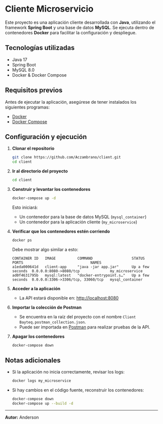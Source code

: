 # Cliente Microservicio

Este proyecto es una aplicación cliente desarrollada con **Java**, utilizando el framework **Spring Boot** y una base de datos **MySQL**. Se ejecuta dentro de contenedores **Docker** para facilitar la configuración y despliegue.

## Tecnologías utilizadas

- Java 17
- Spring Boot
- MySQL 8.0
- Docker & Docker Compose

## Requisitos previos

Antes de ejecutar la aplicación, asegúrese de tener instalados los siguientes programas:

- [Docker](https://www.docker.com/get-started)
- [Docker Compose](https://docs.docker.com/compose/install/)

## Configuración y ejecución

1. **Clonar el repositorio**
   ```sh
   git clone https://github.com/Aczambrano/client.git
   cd client
   ```

2. **Ir al directorio del proyecto**
   ```sh
   cd client
   ```

3. **Construir y levantar los contenedores**
   ```sh
   docker-compose up -d
   ```
   Esto iniciará:
   - Un contenedor para la base de datos MySQL (`mysql_container`)
   - Un contenedor para la aplicación cliente (`my_microservice`)

4. **Verificar que los contenedores estén corriendo**
   ```sh
   docker ps
   ```
   Debe mostrar algo similar a esto:
   ```
   CONTAINER ID   IMAGE          COMMAND                  STATUS            PORTS                               NAMES
   a1eda000641d   client-app     "java -jar app.jar"      Up a few seconds  0.0.0.0:8080->8080/tcp              my_microservice
   ad0f4631795b   mysql:latest   "docker-entrypoint.s…"   Up a few seconds  0.0.0.0:3306->3306/tcp, 33060/tcp   mysql_container
   ```

5. **Acceder a la aplicación**
   - La API estará disponible en: [http://localhost:8080](http://localhost:8080)

6. **Importar la colección de Postman**
   - Se encuentra en la raíz del proyecto con el nombre `Client Bayteq.postman_collection.json`.
   - Puede ser importada en [Postman](https://www.postman.com/) para realizar pruebas de la API.

7. **Apagar los contenedores**
   ```sh
   docker-compose down
   ```

## Notas adicionales

- Si la aplicación no inicia correctamente, revisar los logs:
  ```sh
  docker logs my_microservice
  ```
- Si hay cambios en el código fuente, reconstruir los contenedores:
  ```sh
  docker-compose down
  docker-compose up --build -d
  ```

---
**Autor:** Anderson

